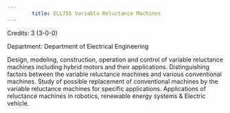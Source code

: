 ```yaml
---
        title: ELL755 Variable Reluctance Machines
---
```

Credits: 3 (3-0-0)

Department: Department of Electrical Engineering

Design, modeling, construction, operation and control of variable reluctance machines including hybrid motors and their applications. Distinguishing factors between the variable reluctance machines and various conventional machines. Study of possible replacement of conventional machines by the variable reluctance machines for specific applications. Applications of reluctance machines in robotics, renewable energy systems & Electric vehicle.
